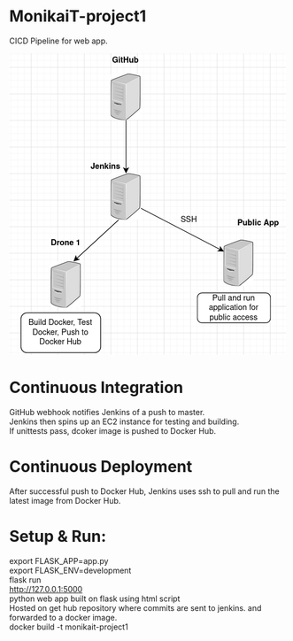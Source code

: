 # MonikaiT-project1<br>
CICD Pipeline for web app.<br>

![CICD Pipeline](https://github.com/2206-devops-batch/BCEM-Project2/blob/master/proj2-cicd.png)

# Continuous Integration
GitHub webhook notifies Jenkins of a push to master.<br>
Jenkins then spins up an EC2 instance for testing and building.<br>
If unittests pass, dcoker image is pushed to Docker Hub.

# Continuous Deployment
After successful push to Docker Hub, Jenkins uses ssh to pull and run the latest image from Docker Hub.


# Setup & Run: 
export FLASK_APP=app.py<br>
export FLASK_ENV=development<br>
flask run<br>
http://127.0.0.1:5000<br>
python web app built on flask using html script<br>
Hosted on get hub repository where commits are sent to jenkins.
 and forwarded to a docker image.<br>
 docker build -t monikait-project1
